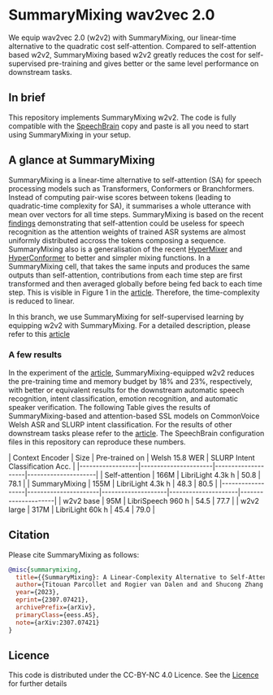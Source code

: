 # SummaryMixing wav2vec 2.0
We equip wav2vec 2.0 (w2v2) with SummaryMixing, our linear-time alternative to the quadratic cost self-attention. Compared to self-attention based w2v2, SummaryMixing based w2v2 greatly reduces the cost for self-supervised pre-training and gives better or the same level performance on downstream tasks. 

## In brief
This repository implements SummaryMixing w2v2. The code is fully compatible with the [SpeechBrain](https://speechbrain.github.io/) copy and paste is all you need to start using SummaryMixing in your setup.

## A glance at SummaryMixing

SummaryMixing is a linear-time alternative to self-attention (SA) for speech processing models such as Transformers, Conformers or Branchformers. Instead of computing pair-wise scores between tokens (leading to quadratic-time complexity for SA), it summarises a whole utterance with mean over vectors for all time steps. SummaryMixing is based on the recent [findings](https://arxiv.org/pdf/2207.02971.pdf) demonstrating that self-attention could be useless for speech recognition as the attention weights of trained ASR systems are almost uniformly distributed accross the tokens composing a sequence. SummaryMixing also is a generalisation of the recent [HyperMixer](https://arxiv.org/abs/2203.03691) and [HyperConformer](https://arxiv.org/abs/2305.18281) to better and simpler mixing functions. In a SummaryMixing cell, that takes the same inputs and produces the same outputs than self-attention, contributions from each time step are first transformed and then averaged globally before being fed back to each time step. This is visible in Figure 1 in the [article](https://arxiv.org/abs/2307.07421). Therefore, the time-complexity is reduced to linear.

In this branch, we use SummaryMixing for self-supervised learning by equipping w2v2 with SummaryMixing. For a detailed description, please refer to this [article]()

### A few results

In the experiment of the [article](), SummaryMixing-equipped w2v2 reduces the pre-training time and memory budget by 18% and 23%, respectively, with better or equivalent results for the downstream automatic speech recognition, intent classification, emotion recognition, and automatic speaker verification. The following Table gives the results of SummaryMixing-based and attention-based SSL models on CommonVoice Welsh ASR and SLURP intent classification. For the results of other downstream tasks please refer to the [article](). The SpeechBrain configuration files in this repository can reproduce these numbers. 


| Context Encoder | Size     | Pre-trained on | Welsh 15.8 WER | SLURP Intent Classification Acc. | 
|------------------|----------------------|--------------------|---------------------|
| Self-attention   | 166M   | LibriLight 4.3k h                | 50.8                 | 78.1                 |
| SummaryMixing    | 155M     | LibriLight 4.3k h                | 48.3                 | 80.5                | 
|------------------|----------------------|--------------------|---------------------|---------------------|
| w2v2 base        | 95M     | LibriSpeech 960 h       | 54.5                | 77.7           |
| w2v2 large       | 317M     | LibriLight 60k h                | 45.4                 | 79.0        |


## Citation

Please cite SummaryMixing as follows:
```bibtex
@misc{summarymixing,
  title={{SummaryMixing}: A Linear-Complexity Alternative to Self-Attention for Speech Recognition and Understanding},
  author={Titouan Parcollet and Rogier van Dalen and and Shucong Zhang and Sourav Bhattacharya},
  year={2023},
  eprint={2307.07421},
  archivePrefix={arXiv},
  primaryClass={eess.AS},
  note={arXiv:2307.07421}
}
```

## Licence
This code is distributed under the CC-BY-NC 4.0 Licence. See the [Licence](https://github.com/SamsungLabs/SummaryMixing/blob/main/LICENCE.md) for further details
